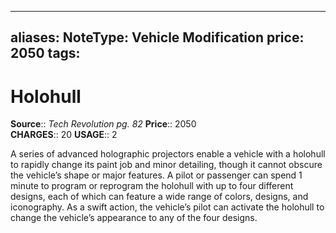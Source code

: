 
---
aliases: 
NoteType: Vehicle Modification
price: 2050
tags: 
---

# Holohull

**Source**:: _Tech Revolution pg. 82_
**Price**:: 2050  
**CHARGES**:: 20
**USAGE**:: 2  
  
A series of advanced holographic projectors enable a vehicle with a holohull to rapidly change its paint job and minor detailing, though it cannot obscure the vehicle’s shape or major features. A pilot or passenger can spend 1 minute to program or reprogram the holohull with up to four different designs, each of which can feature a wide range of colors, designs, and iconography. As a swift action, the vehicle’s pilot can activate the holohull to change the vehicle’s appearance to any of the four designs.
